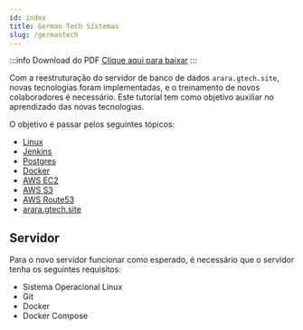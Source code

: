 ```yaml
---
id: index
title: German Tech Sistemas
slug: /germantech
---
```


:::info Download do PDF
<a href="/pdf/germantech.pdf" target="_blank" download>Clique aqui para baixar</a>
:::

Com a reestruturação do servidor de banco de dados `arara.gtech.site`, novas tecnologias foram implementadas, e o treinamento de novos colaboradores é necessário. Este tutorial tem como objetivo auxiliar no aprendizado das novas tecnologias.

O objetivo é passar pelos seguintes tópicos:

- [Linux](/off/germantech/linux)
- [Jenkins](/off/germantech/jenkins)
- [Postgres](/off/germantech/postgres)
- [Docker](/off/germantech/docker)
- [AWS EC2](/off/germantech/aws_ec2)
- [AWS S3](/off/germantech/aws_s3)
- [AWS Route53](/off/germantech/aws_route53)
- [arara.gtech.site](/off/germantech/arara_gtech_site)

## Servidor

Para o novo servidor funcionar como esperado, é necessário que o servidor tenha os seguintes requisitos:

- Sistema Operacional Linux 
- Git
- Docker
- Docker Compose